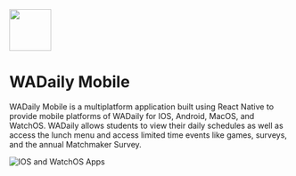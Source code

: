 <img src="https://wadaily.co/logo.png" height="75">
<h1> WADaily Mobile</h1>
WADaily Mobile is a multiplatform application built using React Native to provide mobile platforms of WADaily for IOS, Android, MacOS, and WatchOS. WADaily allows students to view their daily schedules as well as access the lunch menu and access limited time events like games, surveys, and the annual Matchmaker Survey.


 ![IOS and WatchOS Apps](https://i.ibb.co/876mNfb/Screenshots-Transparent.png)
